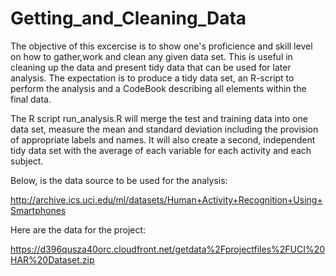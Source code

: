 Getting_and_Cleaning_Data
========================
The objective of this excercise is to show one's proficience and skill level on how to gather,work and clean any given data set. 
This is useful in cleaning up the data and present tidy data that can be used for later analysis. 
The expectation is to produce a tidy data set, an R-script to perform the analysis and a CodeBook describing all elements
within the final data.

The R script run_analysis.R will merge the test and training data into one data set, measure the mean and standard deviation
including the provision of appropriate labels and names. 
It will also create a second, independent tidy data set with the average of each variable for each activity and each subject.

Below, is the data source to be used for the analysis:

http://archive.ics.uci.edu/ml/datasets/Human+Activity+Recognition+Using+Smartphones 

Here are the data for the project: 

https://d396qusza40orc.cloudfront.net/getdata%2Fprojectfiles%2FUCI%20HAR%20Dataset.zip 

 

